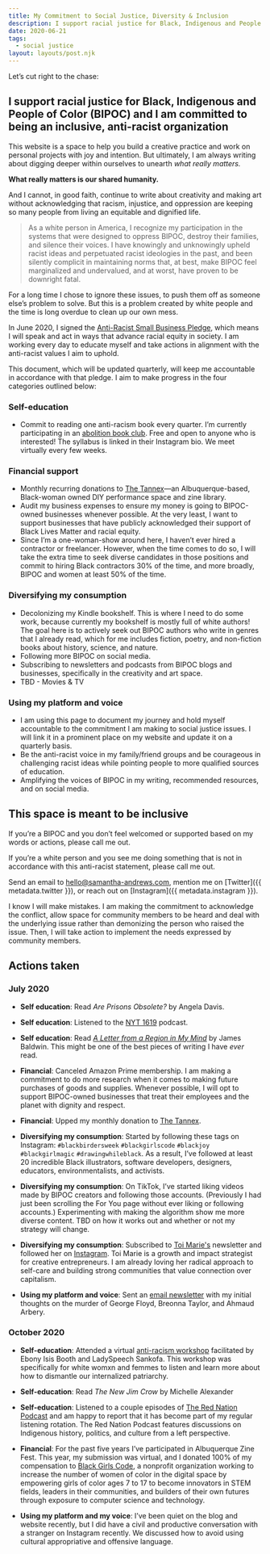 ```yaml
---
title: My Commitment to Social Justice, Diversity & Inclusion
description: I support racial justice for Black, Indigenous and People of Color (BIPOC) and I am committed to being an inclusive, anti-racist organization
date: 2020-06-21
tags:
  - social justice
layout: layouts/post.njk
---
```


Let’s cut right to the chase:

## I support racial justice for Black, Indigenous and People of Color (BIPOC) and I am committed to being an inclusive, anti-racist organization

This website is a space to help you build a creative practice and work on personal projects with joy and intention. But ultimately, I am always writing about digging deeper within ourselves to unearth _what really matters._

**What really matters is our shared humanity.**

And I cannot, in good faith, continue to write about creativity and making art without acknowledging that racism, injustice, and oppression are keeping so many people from living an equitable and dignified life.

> As a white person in America, I recognize my participation in the systems that were designed to oppress BIPOC, destroy their families, and silence their voices. I have knowingly and unknowingly upheld racist ideas and perpetuated racist ideologies in the past, and been silently complicit in maintaining norms that, at best, make BIPOC feel marginalized and undervalued, and at worst, have proven to be downright fatal.

For a long time I chose to ignore these issues, to push them off as someone else’s problem to solve. But this is a problem created by white people and the time is long overdue to clean up our own mess.

In June 2020, I signed the [Anti-Racist Small Business Pledge](https://helloseven.co/townhall-2/), which means I will speak and act in ways that advance racial equity in society. I am working every day to educate myself and take actions in alignment with the anti-racist values I aim to uphold.

This document, which will be updated quarterly, will keep me accountable in accordance with that pledge. I aim to make progress in the four categories outlined below:

### Self-education

- Commit to reading one anti-racism book every quarter. I’m currently participating in an [abolition book club](https://www.instagram.com/abqabolitionbc/). Free and open to anyone who is interested! The syllabus is linked in their Instagram bio. We meet virtually every few weeks.

### Financial support

- Monthly recurring donations to [The Tannex](https://www.instagram.com/thetannex/)—an Albuquerque-based, Black-woman owned DIY performance space and zine library.
- Audit my business expenses to ensure my money is going to BIPOC-owned businesses whenever possible. At the very least, I want to support businesses that have publicly acknowledged their support of Black Lives Matter and racial equity.
- Since I’m a one-woman-show around here, I haven’t ever hired a contractor or freelancer. However, when the time comes to do so, I will take the extra time to seek diverse candidates in those positions and commit to hiring Black contractors 30% of the time, and more broadly, BIPOC and women at least 50% of the time.

### Diversifying my consumption

- Decolonizing my Kindle bookshelf. This is where I need to do some work, because currently my bookshelf is mostly full of white authors! The goal here is to actively seek out BIPOC authors who write in genres that I already read, which for me includes fiction, poetry, and non-fiction books about history, science, and nature.
- Following more BIPOC on social media.
- Subscribing to newsletters and podcasts from BIPOC blogs and businesses, specifically in the creativity and art space.
- TBD - Movies & TV

### Using my platform and voice

- I am using this page to document my journey and hold myself accountable to the commitment I am making to social justice issues. I will link it in a prominent place on my website and update it on a quarterly basis.
- Be the anti-racist voice in my family/friend groups and be courageous in challenging racist ideas while pointing people to more qualified sources of education.
- Amplifying the voices of BIPOC in my writing, recommended resources, and on social media.

## This space is meant to be inclusive

If you’re a BIPOC and you don’t feel welcomed or supported based on my words or actions, please call me out.

If you’re a white person and you see me doing something that is not in accordance with this anti-racist statement, please call me out.

Send an email to [hello@samantha-andrews.com](mailto:{{metadata.email}}), mention me on [Twitter]({{ metadata.twitter }}), or reach out on [Instagram]({{ metadata.instagram }}).

I know I will make mistakes. I am making the commitment to acknowledge the conflict, allow space for community members to be heard and deal with the underlying issue rather than demonizing the person who raised the issue. Then, I will take action to implement the needs expressed by community members.

## Actions taken

### July 2020

- **Self education**: Read _Are Prisons Obsolete?_ by Angela Davis.

- **Self education**: Listened to the [NYT 1619](https://www.nytimes.com/2020/01/23/podcasts/1619-podcast.html) podcast.

- **Self education**: Read [_A Letter from a Region in My Mind_](https://www.newyorker.com/magazine/1962/11/17/letter-from-a-region-in-my-mind) by James Baldwin. This might be one of the best pieces of writing I have _ever_ read.

- **Financial**: Canceled Amazon Prime membership. I am making a commitment to do more research when it comes to making future purchases of goods and supplies. Whenever possible, I will opt to support BIPOC-owned businesses that treat their employees and the planet with dignity and respect.

- **Financial**: Upped my monthly donation to [The Tannex](https://www.instagram.com/thetannex/).

- **Diversifying my consumption**: Started by following these tags on Instagram: `#blackbirdersweek` `#blackgirlscode` `#blackjoy` `#blackgirlmagic` `#drawingwhileblack`. As a result, I’ve followed at least 20 incredible Black illustrators, software developers, designers, educators, environmentalists, and activists.

- **Diversifying my consumption**: On TikTok, I’ve started liking videos made by BIPOC creators and following those accounts. (Previously I had just been scrolling the For You page without ever liking or following accounts.) Experimenting with making the algorithm show me more diverse content. TBD on how it works out and whether or not my strategy will change.

- **Diversifying my consumption**: Subscribed to [Toi Marie's](https://www.toimarie.com/) newsletter and followed her on [Instagram](https://www.instagram.com/toimarie/). Toi Marie is a growth and impact strategist for creative entrepreneurs. I am already loving her radical approach to self-care and building strong communities that value connection over capitalism.

- **Using my platform and voice**: Sent an [email newsletter](https://buttondown.email/samantha-andrews/archive/i-have-been-quiet-for-too-long/) with my initial thoughts on the murder of George Floyd, Breonna Taylor, and Ahmaud Arbery.

### October 2020

- **Self-education**: Attended a virtual [anti-racism workshop](https://www.instagram.com/p/CC7lQ6TlHos/?igshid=vh1jtx0m6h0g) facilitated by Ebony Isis Booth and LadySpeech Sankofa. This workshop was specifically for white womxn and femmes to listen and learn more about how to dismantle our internalized patriarchy.

- **Self-education**: Read _The New Jim Crow_ by Michelle Alexander

- **Self-education**: Listened to a couple episodes of [The Red Nation Podcast](https://open.spotify.com/show/2aoVI4U5p9wuzh2nKS6Qjd?si=84_X-qhtQj-ljuv8325WCQ) and am happy to report that it has become part of my regular listening rotation. The Red Nation Podcast features discussions on Indigenous history, politics, and culture from a left perspective.

- **Financial**: For the past five years I’ve participated in Albuquerque Zine Fest. This year, my submission was virtual, and I donated 100% of my compensation to [Black Girls Code](https://www.blackgirlscode.com), a nonprofit organization working to increase the number of women of color in the digital space by empowering girls of color ages 7 to 17 to become innovators in STEM fields, leaders in their communities, and builders of their own futures through exposure to computer science and technology.

- **Using my platform and my voice**: I’ve been quiet on the blog and website recently, but I did have a civil and productive conversation with a stranger on Instagram recently. We discussed how to avoid using cultural appropriative and offensive language.
